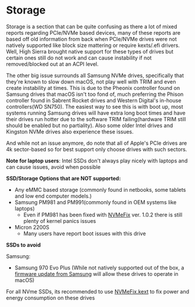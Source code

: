 # Storage

Storage is a section that can be quite confusing as there a lot of mixed reports regarding PCIe/NVMe based devices, many of these reports are based off old information from back when PCIe/NVMe drives were not natively supported like block size mattering or require kexts/.efi drivers. Well, High Sierra brought native support for these types of drives but certain ones still do not work and can cause instability if not removed/blocked out at an ACPI level. 

The other big issue surrounds all Samsung NVMe drives, specifically that they're known to slow down macOS, not play well with TRIM and even create instability at times. This is due to the Pheonix controller found on Samsung drives that macOS isn't too fond of, much preferring the Phison controller found in Sabrent Rocket drives and Western Digital's in-house controllers(WD SN750). The easiest way to see this is with boot up, most systems running Samsung drives will have extra long boot times and have their drives run hotter due to the software TRIM failing(hardware TRIM still should be enabled but no partiality). Also some older Intel drives and Kingston NVMe drives also experience these issues.

And while not an issue anymore, do note that all of Apple's PCIe drives are 4k sector-based so for best support only choose drives with such sectors.

**Note for laptop users**: Intel SSDs don't always play nicely with laptops and can cause issues, avoid when possible

**SSD/Storage Options that are NOT supported:**

* Any eMMC based storage (commonly found in netbooks, some tablets and low end computer models.)
* Samsung PM981 and PM991(commonly found in OEM systems like laptops)
   * Even if PM981 has been fixed with [NVMeFix](https://github.com/acidanthera/NVMeFix/releases) ver. 1.0.2 there is still plenty of kernel panics issues
* Micron 2200S
   * Many users have report boot issues with this drive

**SSDs to avoid**

Samsung:
* Samsung 970 Evo Plus (While not natively supported out of the box, a [firmware update from Samsung](https://www.samsung.com/semiconductor/minisite/ssd/download/tools/) will allow these drives to operate in macOS)

For all NVme SSDs, its recommended to use [NVMeFix.kext](https://github.com/acidanthera/NVMeFix) to fix power and energy consumption on these drives

